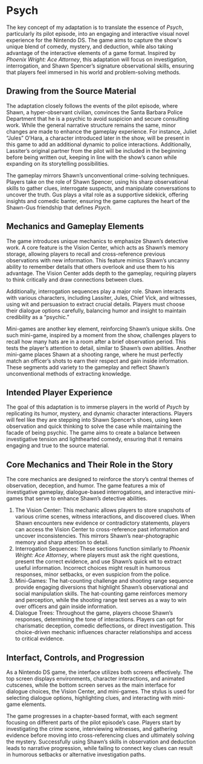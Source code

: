 # Psych

The key concept of my adaptation is to translate the essence of *Psych*, particularly its pilot episode, into an engaging and interactive visual novel experience for the Nintendo DS. The game aims to capture the show's unique blend of comedy, mystery, and deduction, while also taking advantage of the interactive elements of a game format. Inspired by *Phoenix Wright: Ace Attorney*, this adaptation will focus on investigation, interrogation, and Shawn Spencer’s signature observational skills, ensuring that players feel immersed in his world and problem-solving methods.

## Drawing from the Source Material

The adaptation closely follows the events of the pilot episode, where Shawn, a hyper-observant civilian, convinces the Santa Barbara Police Department that he is a psychic to avoid suspicion and secure consulting work. While the general narrative structure remains the same, minor changes are made to enhance the gameplay experience. For instance, Juliet “Jules” O’Hara, a character introduced later in the show, will be present in this game to add an additional dynamic to police interactions. Additionally, Lassiter’s original partner from the pilot will be included in the beginning before being written out, keeping in line with the show’s canon while expanding on its storytelling possibilities.

The gameplay mirrors Shawn’s unconventional crime-solving techniques. Players take on the role of Shawn Spencer, using his sharp observational skills to gather clues, interrogate suspects, and manipulate conversations to uncover the truth. Gus plays a vital role as a supportive sidekick, offering insights and comedic banter, ensuring the game captures the heart of the Shawn-Gus friendship that defines *Psych*.

## Mechanics and Gameplay Elements

The game introduces unique mechanics to emphasize Shawn’s detective work. A core feature is the Vision Center, which acts as Shawn’s memory storage, allowing players to recall and cross-reference previous observations with new information. This feature mimics Shawn’s uncanny ability to remember details that others overlook and use them to his advantage. The Vision Center adds depth to the gameplay, requiring players to think critically and draw connections between clues.

Additionally, interrogation sequences play a major role. Shawn interacts with various characters, including Lassiter, Jules, Chief Vick, and witnesses, using wit and persuasion to extract crucial details. Players must choose their dialogue options carefully, balancing humor and insight to maintain credibility as a “psychic.”

Mini-games are another key element, reinforcing Shawn’s unique skills. One such mini-game, inspired by a moment from the show, challenges players to recall how many hats are in a room after a brief observation period. This tests the player’s attention to detail, similar to Shawn’s own abilities. Another mini-game places Shawn at a shooting range, where he must perfectly match an officer’s shots to earn their respect and gain inside information. These segments add variety to the gameplay and reflect Shawn’s unconventional methods of extracting knowledge.

## Intended Player Experience

The goal of this adaptation is to immerse players in the world of *Psych* by replicating its humor, mystery, and dynamic character interactions. Players will feel like they are stepping into Shawn Spencer’s shoes, using keen observation and quick thinking to solve the case while maintaining the facade of being psychic. The game aims to create a balance between investigative tension and lighthearted comedy, ensuring that it remains engaging and true to the source material.


## Core Mechanics and Their Role in the Story

The core mechanics are designed to reinforce the story’s central themes of observation, deception, and humor. The game features a mix of investigative gameplay, dialogue-based interrogations, and interactive mini-games that serve to enhance Shawn’s detective abilities.

1. The Vision Center: This mechanic allows players to store snapshots of various crime scenes, witness interactions, and discovered clues. When Shawn encounters new evidence or contradictory statements, players can access the Vision Center to cross-reference past information and uncover inconsistencies. This mirrors Shawn’s near-photographic memory and sharp attention to detail.
2. Interrogation Sequences: These sections function similarly to *Phoenix Wright: Ace Attorney*, where players must ask the right questions, present the correct evidence, and use Shawn’s quick wit to extract useful information. Incorrect choices might result in humorous responses, minor setbacks, or even suspicion from the police.
3. Mini-Games: The hat-counting challenge and shooting range sequence provide engaging diversions that highlight Shawn’s observational and social manipulation skills. The hat-counting game reinforces memory and perception, while the shooting range test serves as a way to win over officers and gain inside information.
4. Dialogue Trees: Throughout the game, players choose Shawn’s responses, determining the tone of interactions. Players can opt for charismatic deception, comedic deflections, or direct investigation. This choice-driven mechanic influences character relationships and access to critical evidence.

## Interfact, Controls, and Progression
As a Nintendo DS game, the interface utilizes both screens effectively. The top screen displays environments, character interactions, and animated cutscenes, while the bottom screen serves as the main interface for dialogue choices, the Vision Center, and mini-games. The stylus is used for selecting dialogue options, highlighting clues, and interacting with mini-game elements.

The game progresses in a chapter-based format, with each segment focusing on different parts of the pilot episode’s case. Players start by investigating the crime scene, interviewing witnesses, and gathering evidence before moving into cross-referencing clues and ultimately solving the mystery. Successfully using Shawn’s skills in observation and deduction leads to narrative progression, while failing to connect key clues can result in humorous setbacks or alternative investigation paths.
